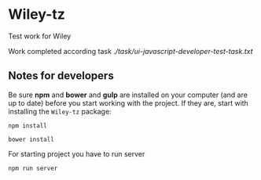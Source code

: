 # Wiley-tz
Test work for Wiley

Work completed according task ._/task/ui-javascript-developer-test-task.txt_

## Notes for developers

Be sure **npm** and **bower** and **gulp** are installed on your computer (and are up to date) before you start working with the project. If they are, start with installing the `Wiley-tz` package:

```
npm install

bower install
```

For starting project you have to run server

```
npm run server
```